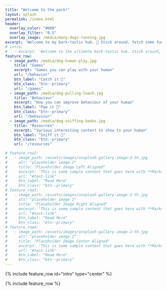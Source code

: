 ```yaml
---
title: "Welcome to the pack!"
layout: splash
permalink: /index.html
header:
  overlay_color: "#000"
  overlay_filter: "0.5"
  overlay_image: /media/many-dogs-running.jpg
excerpt: 'Welcome to my bark-tastic hub. 🦮 Stick around, fetch some fun, and let's make this the paw-fect place for all us friends to hang out. '
# intro: 
#   - excerpt: 'Welcome to the ultimate bark-tastic hub. Stick around, fetch some fun, and let's make this the paw-fect place for all us friends to hang out. '
feature_row:
  - image_path: /media/dog-human-play.jpg
    title: "Games"
    excerpt: "Games you can play with your human"
    url: "/behavior"
    btn_label: "Catch it 🦴"
    btn_class: "btn--primary"
    url: "/games"
  - image_path: /media/dog-pulling-leash.jpg
    title: "Behaviour"
    excerpt: "How you can improve behaviour of your human"
    btn_label: "Paw it 🐾"
    btn_class: "btn--primary"
    url: "/behaviour"
  - image_path: /media/dog-sniffing-books.jpg
    title: "Resources"
    excerpt: "Various interesting content to show to your human"
    btn_label: "Sniff it 🐶"
    btn_class: "btn--primary"
    url: "/resources"

# feature_row2:
#   - image_path: /assets/images/unsplash-gallery-image-2-th.jpg
#     alt: "placeholder image 2"
#     title: "Placeholder Image Left Aligned"
#     excerpt: 'This is some sample content that goes here with **Markdown** formatting. Left aligned with `type="left"`'
#     url: "#test-link"
#     btn_label: "Read More"
#     btn_class: "btn--primary"
# feature_row3:
#   - image_path: /assets/images/unsplash-gallery-image-2-th.jpg
#     alt: "placeholder image 2"
#     title: "Placeholder Image Right Aligned"
#     excerpt: 'This is some sample content that goes here with **Markdown** formatting. Right aligned with `type="right"`'
#     url: "#test-link"
#     btn_label: "Read More"
#     btn_class: "btn--primary"
# feature_row4:
#   - image_path: /assets/images/unsplash-gallery-image-2-th.jpg
#     alt: "placeholder image 2"
#     title: "Placeholder Image Center Aligned"
#     excerpt: 'This is some sample content that goes here with **Markdown** formatting. Centered with `type="center"`'
#     url: "#test-link"
#     btn_label: "Read More"
#     btn_class: "btn--primary"
---
```


{% include feature_row id="intro" type="center" %}

{% include feature_row %}

<!--{% include feature_row id="feature_row2" type="left" %}

{% include feature_row id="feature_row3" type="right" %}

{% include feature_row id="feature_row4" type="center" %} -->